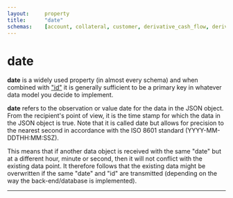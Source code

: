 ```yaml
---
layout:		property
title:		"date"
schemas:	[account, collateral, customer, derivative_cash_flow, derivative, entity, exchange_rate, guarantor, issuer, loan_transaction, loan, security]
---
```


# date
**date** is a widely used property (in almost every schema) and when combined with ["id"][id] it is generally sufficient to be a primary key in whatever data model you decide to implement.

**date** refers to the observation or value date for the data in the JSON object. From the recipient's point of view, it is the time stamp for which the data in the JSON object is true. Note that it is called date but allows for precision to the nearest second in accordance with the ISO 8601 standard (YYYY-MM-DDTHH:MM:SSZ).

This means that if another data object is received with the same "date" but at a different hour, minute or second, then it will not conflict with the existing data point. It therefore follows that the existing data might be overwritten if the same "date" and "id" are transmitted (depending on the way the back-end/database is implemented).

---
[id]: https://github.com/suadelabs/fire/blob/master/documentation/id.md
